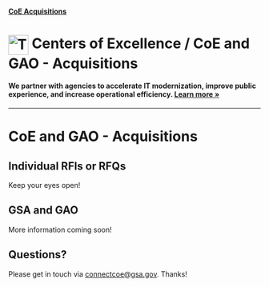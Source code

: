 #### [CoE Acquisitions](https://github.com/GSA/coe-acquisitions)

<h1><img src="https://coe.gsa.gov/img/coe-logomark.svg" width="40px" align="top" alt="The Centers of Excellence Logo"> Centers of Excellence / CoE and GAO - Acquisitions</h1>

#### We partner with agencies to accelerate IT modernization, improve public experience, and increase operational efficiency. [Learn more »](https://coe.gsa.gov/about/)

---

# CoE and GAO - Acquisitions

## Individual RFIs or RFQs

Keep your eyes open!

## GSA and GAO

More information coming soon!

## Questions?

Please get in touch via connectcoe@gsa.gov. Thanks!
